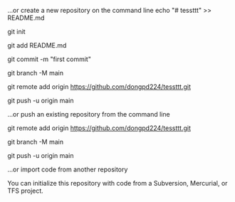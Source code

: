 …or create a new repository on the command line
echo "# tessttt" >> README.md


git init

git add README.md

git commit -m "first commit"

git branch -M main

git remote add origin https://github.com/dongpd224/tessttt.git

git push -u origin main



…or push an existing repository from the command line

git remote add origin https://github.com/dongpd224/tessttt.git

git branch -M main

git push -u origin main

…or import code from another repository

You can initialize this repository with code from a Subversion, Mercurial, or TFS project.
